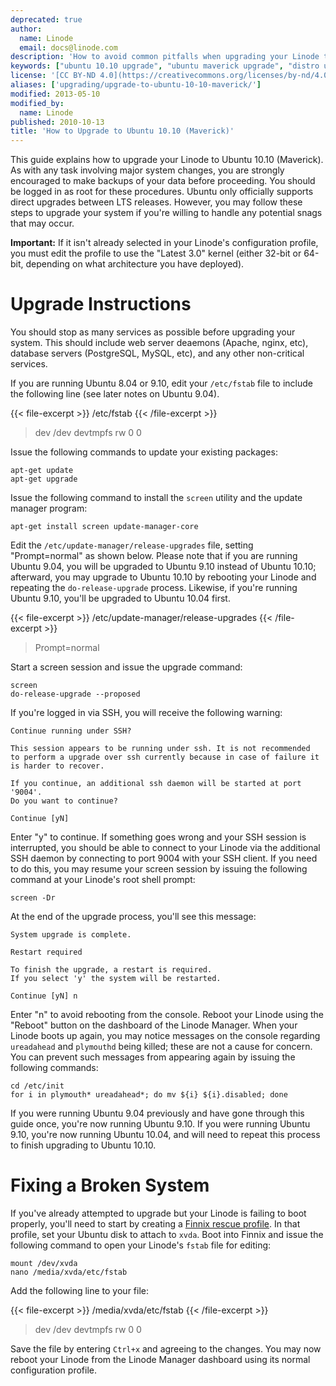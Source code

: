 ```yaml
---
deprecated: true
author:
  name: Linode
  email: docs@linode.com
description: 'How to avoid common pitfalls when upgrading your Linode to Ubuntu 10.10.'
keywords: ["ubuntu 10.10 upgrade", "ubuntu maverick upgrade", "distro upgrade", "linux upgrade howto"]
license: '[CC BY-ND 4.0](https://creativecommons.org/licenses/by-nd/4.0)'
aliases: ['upgrading/upgrade-to-ubuntu-10-10-maverick/']
modified: 2013-05-10
modified_by:
  name: Linode
published: 2010-10-13
title: 'How to Upgrade to Ubuntu 10.10 (Maverick)'
---
```




This guide explains how to upgrade your Linode to Ubuntu 10.10 (Maverick). As with any task involving major system changes, you are strongly encouraged to make backups of your data before proceeding. You should be logged in as root for these procedures. Ubuntu only officially supports direct upgrades between LTS releases. However, you may follow these steps to upgrade your system if you're willing to handle any potential snags that may occur.

**Important:** If it isn't already selected in your Linode's configuration profile, you must edit the profile to use the "Latest 3.0" kernel (either 32-bit or 64-bit, depending on what architecture you have deployed).

# Upgrade Instructions

You should stop as many services as possible before upgrading your system. This should include web server deaemons (Apache, nginx, etc), database servers (PostgreSQL, MySQL, etc), and any other non-critical services.

If you are running Ubuntu 8.04 or 9.10, edit your `/etc/fstab` file to include the following line (see later notes on Ubuntu 9.04).

{{< file-excerpt >}}
/etc/fstab
{{< /file-excerpt >}}

> dev /dev devtmpfs rw 0 0

Issue the following commands to update your existing packages:

    apt-get update
    apt-get upgrade

Issue the following command to install the `screen` utility and the update manager program:

    apt-get install screen update-manager-core

Edit the `/etc/update-manager/release-upgrades` file, setting "Prompt=normal" as shown below. Please note that if you are running Ubuntu 9.04, you will be upgraded to Ubuntu 9.10 instead of Ubuntu 10.10; afterward, you may upgrade to Ubuntu 10.10 by rebooting your Linode and repeating the `do-release-upgrade` process. Likewise, if you're running Ubuntu 9.10, you'll be upgraded to Ubuntu 10.04 first.

{{< file-excerpt >}}
/etc/update-manager/release-upgrades
{{< /file-excerpt >}}

> Prompt=normal

Start a screen session and issue the upgrade command:

    screen
    do-release-upgrade --proposed

If you're logged in via SSH, you will receive the following warning:

    Continue running under SSH?

    This session appears to be running under ssh. It is not recommended
    to perform a upgrade over ssh currently because in case of failure it
    is harder to recover.

    If you continue, an additional ssh daemon will be started at port
    '9004'.
    Do you want to continue?

    Continue [yN]

Enter "y" to continue. If something goes wrong and your SSH session is interrupted, you should be able to connect to your Linode via the additional SSH daemon by connecting to port 9004 with your SSH client. If you need to do this, you may resume your screen session by issuing the following command at your Linode's root shell prompt:

    screen -Dr

At the end of the upgrade process, you'll see this message:

    System upgrade is complete.

    Restart required

    To finish the upgrade, a restart is required.
    If you select 'y' the system will be restarted.

    Continue [yN] n

Enter "n" to avoid rebooting from the console. Reboot your Linode using the "Reboot" button on the dashboard of the Linode Manager. When your Linode boots up again, you may notice messages on the console regarding `ureadahead` and `plymouthd` being killed; these are not a cause for concern. You can prevent such messages from appearing again by issuing the following commands:

    cd /etc/init
    for i in plymouth* ureadahead*; do mv ${i} ${i}.disabled; done

If you were running Ubuntu 9.04 previously and have gone through this guide once, you're now running Ubuntu 9.10. If you were running Ubuntu 9.10, you're now running Ubuntu 10.04, and will need to repeat this process to finish upgrading to Ubuntu 10.10.

# Fixing a Broken System

If you've already attempted to upgrade but your Linode is failing to boot properly, you'll need to start by creating a [Finnix rescue profile](/content/troubleshooting/finnix-rescue-mode). In that profile, set your Ubuntu disk to attach to `xvda`. Boot into Finnix and issue the following command to open your Linode's `fstab` file for editing:

    mount /dev/xvda
    nano /media/xvda/etc/fstab

Add the following line to your file:

{{< file-excerpt >}}
/media/xvda/etc/fstab
{{< /file-excerpt >}}

> dev /dev devtmpfs rw 0 0

Save the file by entering `Ctrl+x` and agreeing to the changes. You may now reboot your Linode from the Linode Manager dashboard using its normal configuration profile.




